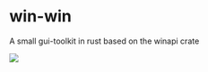 # win-win
A small gui-toolkit in rust based on the winapi crate

![](https://github.com/d34dmeat/win-win/workflows/.github/workflows/winwin-master.yml/badge.svg)
